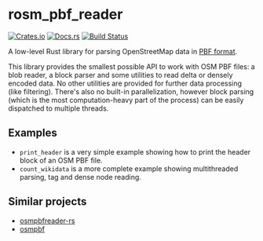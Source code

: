 # rosm_pbf_reader

[![Crates.io](https://img.shields.io/crates/v/rosm_pbf_reader.svg?label=rosm_pbf_reader)](https://crates.io/crates/rosm_pbf_reader)
[![Docs.rs](https://docs.rs/rosm_pbf_reader/badge.svg)](https://docs.rs/rosm_pbf_reader)
[![Build Status](https://github.com/yzsolt/rosm_pbf_reader/workflows/continuous-integration/badge.svg)](https://github.com/yzsolt/rosm_pbf_reader/actions)

A low-level Rust library for parsing OpenStreetMap data in [PBF format](https://wiki.openstreetmap.org/wiki/PBF_Format).

This library provides the smallest possible API to work with OSM PBF files: a blob reader, a block parser and some utilities to read delta or densely encoded data. No other utilities are provided for further data processing (like filtering). There's also no built-in parallelization, however block parsing (which is the most computation-heavy part of the process) can be easily dispatched to multiple threads.

## Examples

- `print_header` is a very simple example showing how to print the header block of an OSM PBF file.
- `count_wikidata` is a more complete example showing multithreaded parsing, tag and dense node reading.

## Similar projects

- [osmpbfreader-rs](https://github.com/TeXitoi/osmpbfreader-rs)
- [osmpbf](https://github.com/b-r-u/osmpbf)
